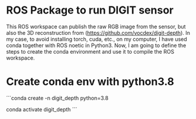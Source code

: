# ROS Package to run DIGIT sensor

This ROS workspace can publish the raw RGB image from the sensor, but also the 3D reconstruction from (https://github.com/vocdex/digit-depth). In my case, to avoid installing torch, cuda, etc., on my computer, I have used conda together with ROS noetic in Python3. Now, I am going to define the steps to create the conda environment and use it to compile the ROS workspace. 

# Create conda env with python3.8
´´´conda create -n digit_depth python=3.8

conda activate digit_depth
´´´
